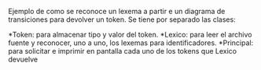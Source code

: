 Ejemplo de como se reconoce un lexema a partir e un diagrama de transiciones para devolver un token.
Se tiene por separado las clases: 

  *Token: para almacenar tipo y valor del token. 
  *Lexico: para leer el archivo fuente y reconocer, uno a uno, los lexemas para identificadores. 
  *Principal: para solicitar e imprimir en pantalla cada uno de los tokens que Lexico devuelve
